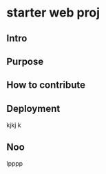 # starter web proj

## Intro

## Purpose

## How to contribute

## Deployment 
kjkj   k
## Noo
lpppp
